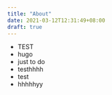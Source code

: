 ```yaml
---
title: "About"
date: 2021-03-12T12:31:49+08:00
draft: true
---
```

- TEST
- hugo
- just to do
- testhhhh
- test
- hhhhhyy